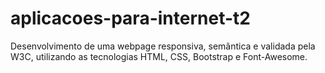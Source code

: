 # aplicacoes-para-internet-t2
Desenvolvimento de uma webpage responsiva, semântica e validada pela W3C, utilizando as tecnologias HTML, CSS, Bootstrap e Font-Awesome.
